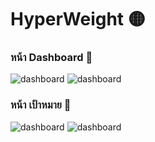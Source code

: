 <h1>HyperWeight 🟡</h1>
<h3>หน้า Dashboard 💛</h3>
<img src="https://media.discordapp.net/attachments/1354350699923640441/1369938034539233361/image.png?ex=681dadb7&is=681c5c37&hm=54d663f9135f6eeddf090c0bc9fc98f390889c854c6fcb449402f039b51d1d7a&=&format=webp&quality=lossless&width=1768&height=855" alt="dashboard">
<img src="https://media.discordapp.net/attachments/1354350699923640441/1369938034912399430/image.png?ex=681dadb7&is=681c5c37&hm=7b5a91dabe7eaf429b7336ab3cabf11acfec100af287fcbc87c66811e559f617&=&format=webp&quality=lossless&width=1768&height=851" alt="dashboard">
<h3>หน้า เป้าหมาย 💜</h3>
<img src="https://media.discordapp.net/attachments/1354350699923640441/1369938272528240640/image.png?ex=681dadf0&is=681c5c70&hm=ebc143b185da414920ddd471c50babcc73e3aed25486114101c1785591133d0e&=&format=webp&quality=lossless&width=1782&height=856" alt="dashboard">
<img src="https://media.discordapp.net/attachments/1354350699923640441/1369938653975154810/image.png?ex=681dae4b&is=681c5ccb&hm=f1b118e9bcc7236266cccdda9e90f055cba50e1f324f765874a14f6f09b3a8ed&=&format=webp&quality=lossless&width=1769&height=856" alt="dashboard">
